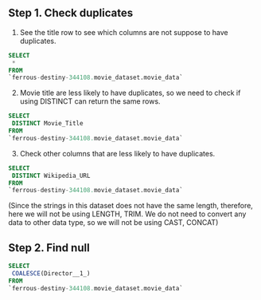 ## Step 1. Check duplicates

1. See the title row to see which columns are not suppose to have duplicates. 
```sql
SELECT
 *
FROM
`ferrous-destiny-344108.movie_dataset.movie_data`
```
2. Movie title are less likely to have duplicates, so we need to check if using DISTINCT can return the same rows.
```sql
SELECT
 DISTINCT Movie_Title
FROM
`ferrous-destiny-344108.movie_dataset.movie_data`
```
3. Check other columns that are less likely to have duplicates. 
```sql
SELECT
 DISTINCT Wikipedia_URL
FROM
`ferrous-destiny-344108.movie_dataset.movie_data`
```

(Since the strings in this dataset does not have the same length, therefore, here we will not be using LENGTH, TRIM. We do not need to convert any data to other data type, so we will not be using CAST, CONCAT)

## Step 2. Find null 

```sql
SELECT
 COALESCE(Director__1_)
FROM
`ferrous-destiny-344108.movie_dataset.movie_data`
```








